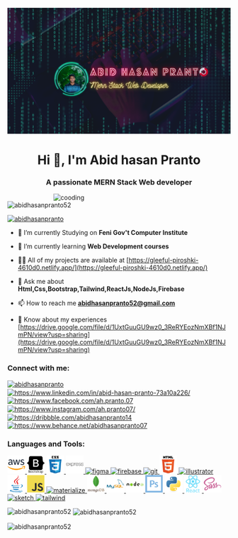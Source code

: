 ![logo](https://github.com/abidhasanpranto52/abidhasanpranto52/blob/main/Green%20Gaming%20Channel%20YouTube%20Channel%20Art.png)

<h1 align="center">Hi 👋, I'm Abid hasan Pranto</h1>
<h3 align="center">A passionate MERN Stack Web developer</h3>

<img align="right" alt="cooding" width="400" src="https://user-images.githubusercontent.com/55389276/140866485-8fb1c876-9a8f-4d6a-98dc-08c4981eaf70.gif">

<p align="left"> <img src="https://komarev.com/ghpvc/?username=abidhasanpranto52&label=Profile%20views&color=0e75b6&style=flat" alt="abidhasanpranto52" /> </p>

<p align="left"> <a href="https://twitter.com/abidhasanpranto" target="blank"><img src="https://img.shields.io/twitter/follow/abidhasanpranto?logo=twitter&style=for-the-badge" alt="abidhasanpranto" /></a> </p>

- 🔭 I’m currently Studying on **Feni Gov't Computer Institute**

- 🌱 I’m currently learning **Web Development courses**

- 👨‍💻 All of my projects are available at [https://gleeful-piroshki-4610d0.netlify.app/](https://gleeful-piroshki-4610d0.netlify.app/)

- 💬 Ask me about **Html,Css,Bootstrap,Tailwind,ReactJs,NodeJs,Firebase**

- 📫 How to reach me **abidhasanpranto52@gmail.com**

- 📄 Know about my experiences [https://drive.google.com/file/d/1UxtGuuGU9wz0_3ReRYEozNmXBf1NJmPN/view?usp=sharing](https://drive.google.com/file/d/1UxtGuuGU9wz0_3ReRYEozNmXBf1NJmPN/view?usp=sharing)

<h3 align="left">Connect with me:</h3>
<p align="left">
<a href="https://twitter.com/abidhasanpranto" target="blank"><img align="center" src="https://raw.githubusercontent.com/rahuldkjain/github-profile-readme-generator/master/src/images/icons/Social/twitter.svg" alt="abidhasanpranto" height="30" width="40" /></a>
<a href="https://linkedin.com/in/https://www.linkedin.com/in/abid-hasan-pranto-73a10a226/" target="blank"><img align="center" src="https://raw.githubusercontent.com/rahuldkjain/github-profile-readme-generator/master/src/images/icons/Social/linked-in-alt.svg" alt="https://www.linkedin.com/in/abid-hasan-pranto-73a10a226/" height="30" width="40" /></a>
<a href="https://fb.com/https://www.facebook.com/ah.pranto.07" target="blank"><img align="center" src="https://raw.githubusercontent.com/rahuldkjain/github-profile-readme-generator/master/src/images/icons/Social/facebook.svg" alt="https://www.facebook.com/ah.pranto.07" height="30" width="40" /></a>
<a href="https://instagram.com/https://www.instagram.com/ah.pranto07/" target="blank"><img align="center" src="https://raw.githubusercontent.com/rahuldkjain/github-profile-readme-generator/master/src/images/icons/Social/instagram.svg" alt="https://www.instagram.com/ah.pranto07/" height="30" width="40" /></a>
<a href="https://dribbble.com/https://dribbble.com/abidhasanpranto14" target="blank"><img align="center" src="https://raw.githubusercontent.com/rahuldkjain/github-profile-readme-generator/master/src/images/icons/Social/dribbble.svg" alt="https://dribbble.com/abidhasanpranto14" height="30" width="40" /></a>
<a href="https://www.behance.net/https://www.behance.net/abidhasanpranto07" target="blank"><img align="center" src="https://raw.githubusercontent.com/rahuldkjain/github-profile-readme-generator/master/src/images/icons/Social/behance.svg" alt="https://www.behance.net/abidhasanpranto07" height="30" width="40" /></a>
</p>

<h3 align="left">Languages and Tools:</h3>
<p align="left"> <a href="https://aws.amazon.com" target="_blank" rel="noreferrer"> <img src="https://raw.githubusercontent.com/devicons/devicon/master/icons/amazonwebservices/amazonwebservices-original-wordmark.svg" alt="aws" width="40" height="40"/> </a> <a href="https://getbootstrap.com" target="_blank" rel="noreferrer"> <img src="https://raw.githubusercontent.com/devicons/devicon/master/icons/bootstrap/bootstrap-plain-wordmark.svg" alt="bootstrap" width="40" height="40"/> </a> <a href="https://www.w3schools.com/css/" target="_blank" rel="noreferrer"> <img src="https://raw.githubusercontent.com/devicons/devicon/master/icons/css3/css3-original-wordmark.svg" alt="css3" width="40" height="40"/> </a> <a href="https://expressjs.com" target="_blank" rel="noreferrer"> <img src="https://raw.githubusercontent.com/devicons/devicon/master/icons/express/express-original-wordmark.svg" alt="express" width="40" height="40"/> </a> <a href="https://www.figma.com/" target="_blank" rel="noreferrer"> <img src="https://www.vectorlogo.zone/logos/figma/figma-icon.svg" alt="figma" width="40" height="40"/> </a> <a href="https://firebase.google.com/" target="_blank" rel="noreferrer"> <img src="https://www.vectorlogo.zone/logos/firebase/firebase-icon.svg" alt="firebase" width="40" height="40"/> </a> <a href="https://git-scm.com/" target="_blank" rel="noreferrer"> <img src="https://www.vectorlogo.zone/logos/git-scm/git-scm-icon.svg" alt="git" width="40" height="40"/> </a> <a href="https://www.w3.org/html/" target="_blank" rel="noreferrer"> <img src="https://raw.githubusercontent.com/devicons/devicon/master/icons/html5/html5-original-wordmark.svg" alt="html5" width="40" height="40"/> </a> <a href="https://www.adobe.com/in/products/illustrator.html" target="_blank" rel="noreferrer"> <img src="https://www.vectorlogo.zone/logos/adobe_illustrator/adobe_illustrator-icon.svg" alt="illustrator" width="40" height="40"/> </a> <a href="https://www.java.com" target="_blank" rel="noreferrer"> <img src="https://raw.githubusercontent.com/devicons/devicon/master/icons/java/java-original.svg" alt="java" width="40" height="40"/> </a> <a href="https://developer.mozilla.org/en-US/docs/Web/JavaScript" target="_blank" rel="noreferrer"> <img src="https://raw.githubusercontent.com/devicons/devicon/master/icons/javascript/javascript-original.svg" alt="javascript" width="40" height="40"/> </a> <a href="https://materializecss.com/" target="_blank" rel="noreferrer"> <img src="https://raw.githubusercontent.com/prplx/svg-logos/5585531d45d294869c4eaab4d7cf2e9c167710a9/svg/materialize.svg" alt="materialize" width="40" height="40"/> </a> <a href="https://www.mongodb.com/" target="_blank" rel="noreferrer"> <img src="https://raw.githubusercontent.com/devicons/devicon/master/icons/mongodb/mongodb-original-wordmark.svg" alt="mongodb" width="40" height="40"/> </a> <a href="https://www.mysql.com/" target="_blank" rel="noreferrer"> <img src="https://raw.githubusercontent.com/devicons/devicon/master/icons/mysql/mysql-original-wordmark.svg" alt="mysql" width="40" height="40"/> </a> <a href="https://nodejs.org" target="_blank" rel="noreferrer"> <img src="https://raw.githubusercontent.com/devicons/devicon/master/icons/nodejs/nodejs-original-wordmark.svg" alt="nodejs" width="40" height="40"/> </a> <a href="https://www.photoshop.com/en" target="_blank" rel="noreferrer"> <img src="https://raw.githubusercontent.com/devicons/devicon/master/icons/photoshop/photoshop-line.svg" alt="photoshop" width="40" height="40"/> </a> <a href="https://www.python.org" target="_blank" rel="noreferrer"> <img src="https://raw.githubusercontent.com/devicons/devicon/master/icons/python/python-original.svg" alt="python" width="40" height="40"/> </a> <a href="https://reactjs.org/" target="_blank" rel="noreferrer"> <img src="https://raw.githubusercontent.com/devicons/devicon/master/icons/react/react-original-wordmark.svg" alt="react" width="40" height="40"/> </a> <a href="https://sass-lang.com" target="_blank" rel="noreferrer"> <img src="https://raw.githubusercontent.com/devicons/devicon/master/icons/sass/sass-original.svg" alt="sass" width="40" height="40"/> </a> <a href="https://www.sketch.com/" target="_blank" rel="noreferrer"> <img src="https://www.vectorlogo.zone/logos/sketchapp/sketchapp-icon.svg" alt="sketch" width="40" height="40"/> </a> <a href="https://tailwindcss.com/" target="_blank" rel="noreferrer"> <img src="https://www.vectorlogo.zone/logos/tailwindcss/tailwindcss-icon.svg" alt="tailwind" width="40" height="40"/> </a> </p>

<p><img align="left" src="https://github-readme-stats.vercel.app/api/top-langs?username=abidhasanpranto52&show_icons=true&locale=en&layout=compact" alt="abidhasanpranto52" /></p>

<p>&nbsp;<img align="center" src="https://github-readme-stats.vercel.app/api?username=abidhasanpranto52&show_icons=true&locale=en" alt="abidhasanpranto52" /></p>

<p><img align="center" src="https://github-readme-streak-stats.herokuapp.com/?user=abidhasanpranto52&" alt="abidhasanpranto52" /></p>

